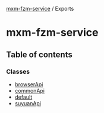 [mxm-fzm-service](README.md) / Exports

# mxm-fzm-service

## Table of contents

### Classes

- [browserApi](classes/browserApi.md)
- [commonApi](classes/commonApi.md)
- [default](classes/default.md)
- [suyuanApi](classes/suyuanApi.md)

